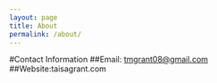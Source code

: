 ```yaml
---
layout: page
title: About
permalink: /about/
---
```

#Contact Information
##Email: tmgrant08@gmail.com
##Website:taisagrant.com